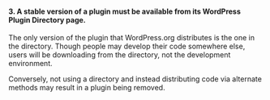 <h4>3. A stable version of a plugin must be available from its WordPress Plugin Directory page.</h4>

The only version of the plugin that WordPress.org distributes is the one in the directory. Though people may develop their code somewhere else, users will be downloading from the directory, not the development environment.

Conversely, not using a directory and instead distributing code via alternate methods may result in a plugin being removed.